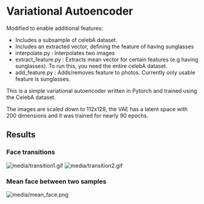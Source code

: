 # Variational Autoencoder

Modified to enable additional features:
- Includes a subsample of celebA dataset.
- Includes an extracted vector, defining the feature of having sunglasses
- interpolate.py : Interpolates two images
- extract_feature.py : Extracts mean vector for certain features
(e.g having sunglasses). To run this, you need the entire celebA dataset.
- add_feature.py : Adds/removes feature to photos. Currently only usable feature is sunglasses.


This is a simple variational autoencoder written in Pytorch and trained using the CelebA dataset.

The images are scaled down to 112x128, the VAE has a latent space with 200 dimensions and it was
trained for nearly 90 epochs. 

## Results

### Face transitions
![media/transition1.gif](media/transition1.gif)
![media/transition2.gif](media/transition2.gif)

### Mean face between two samples
![media/mean_face.png](media/mean_face.png)


